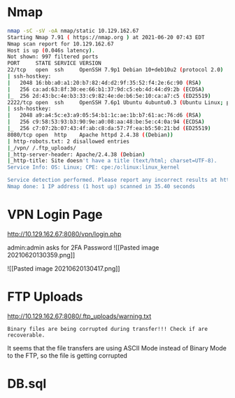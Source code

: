 # Nmap

```bash
nmap -sC -sV -oA nmap/static 10.129.162.67
Starting Nmap 7.91 ( https://nmap.org ) at 2021-06-20 07:43 EDT
Nmap scan report for 10.129.162.67
Host is up (0.046s latency).
Not shown: 997 filtered ports
PORT     STATE SERVICE VERSION
22/tcp   open  ssh     OpenSSH 7.9p1 Debian 10+deb10u2 (protocol 2.0)
| ssh-hostkey: 
|   2048 16:bb:a0:a1:20:b7:82:4d:d2:9f:35:52:f4:2e:6c:90 (RSA)
|   256 ca:ad:63:8f:30:ee:66:b1:37:9d:c5:eb:4d:44:d9:2b (ECDSA)
|_  256 2d:43:bc:4e:b3:33:c9:82:4e:de:b6:5e:10:ca:a7:c5 (ED25519)
2222/tcp open  ssh     OpenSSH 7.6p1 Ubuntu 4ubuntu0.3 (Ubuntu Linux; protocol 2.0)
| ssh-hostkey: 
|   2048 a9:a4:5c:e3:a9:05:54:b1:1c:ae:1b:b7:61:ac:76:d6 (RSA)
|   256 c9:58:53:93:b3:90:9e:a0:08:aa:48:be:5e:c4:0a:94 (ECDSA)
|_  256 c7:07:2b:07:43:4f:ab:c8:da:57:7f:ea:b5:50:21:bd (ED25519)
8080/tcp open  http    Apache httpd 2.4.38 ((Debian))
| http-robots.txt: 2 disallowed entries 
|_/vpn/ /.ftp_uploads/
|_http-server-header: Apache/2.4.38 (Debian)
|_http-title: Site doesn't have a title (text/html; charset=UTF-8).
Service Info: OS: Linux; CPE: cpe:/o:linux:linux_kernel

Service detection performed. Please report any incorrect results at https://nmap.org/submit/ .
Nmap done: 1 IP address (1 host up) scanned in 35.40 seconds
```

# VPN Login Page

http://10.129.162.67:8080/vpn/login.php

admin:admin asks for 2FA Password
![[Pasted image 20210620130359.png]]

![[Pasted image 20210620130417.png]]


# FTP Uploads

http://10.129.162.67:8080/.ftp_uploads/warning.txt

```text
Binary files are being corrupted during transfer!!! Check if are recoverable.
```

It seems that the file transfers are using ASCII Mode instead of Binary Mode to the FTP, so the file is getting corrupted


# DB.sql

